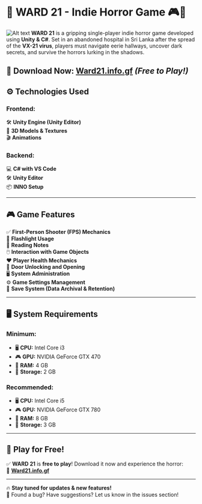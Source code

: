 # 🏥 WARD 21 - Indie Horror Game 🎮👻  
![Alt text](https://i.postimg.cc/fRP7hnfd/1-18.png)
**WARD 21** is a gripping single-player indie horror game developed using **Unity & C#**. Set in an abandoned hospital in Sri Lanka after the spread of the **VX-21 virus**, players must navigate eerie hallways, uncover dark secrets, and survive the horrors lurking in the shadows.  

🚀 **Download Now:** [Ward21.info.gf](url) *(Free to Play!)*   
---

## ⚙️ Technologies Used  

### **Frontend:**  
🛠️ **Unity Engine (Unity Editor)**  
🎨 **3D Models & Textures**  
🎬 **Animations**  

### **Backend:**  
💻 **C# with VS Code**  
🛠️ **Unity Editor**  
📦 **INNO Setup**  

---

## 🎮 Game Features  

✅ **First-Person Shooter (FPS) Mechanics**  
🔦 **Flashlight Usage**  
📖 **Reading Notes**  
🖱️ **Interaction with Game Objects**  
❤️ **Player Health Mechanics**  
🔑 **Door Unlocking and Opening**  
🖥️ **System Administration**  
⚙️ **Game Settings Management**  
💾 **Save System (Data Archival & Retention)**  

---

## 🖥️ System Requirements  

### **Minimum:**  
- 🖥 **CPU:** Intel Core i3  
- 🎮 **GPU:** NVIDIA GeForce GTX 470  
- 🔧 **RAM:** 4 GB  
- 💾 **Storage:** 2 GB  

### **Recommended:**  
- 🖥 **CPU:** Intel Core i5  
- 🎮 **GPU:** NVIDIA GeForce GTX 780  
- 🔧 **RAM:** 8 GB  
- 💾 **Storage:** 3 GB  

---

## 🎉 Play for Free!  

✅ **WARD 21** is **free to play**! Download it now and experience the horror:  
🔗 **[Ward21.info.gf](url)**  

---

🔥 **Stay tuned for updates & new features!**  
💬 Found a bug? Have suggestions? Let us know in the issues section!  


